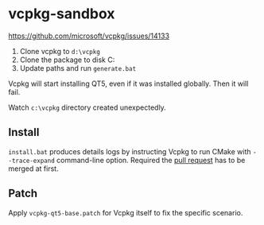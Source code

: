 # vcpkg-sandbox

https://github.com/microsoft/vcpkg/issues/14133

1. Clone vcpkg to `d:\vcpkg`
1. Clone the package to disk C:
1. Update paths and run `generate.bat`

Vcpkg will start installing QT5, even if it was installed globally. Then it will fail.

Watch `c:\vcpkg` directory created unexpectedly.

## Install

`install.bat` produces details logs by instructing Vcpkg to run CMake with `--trace-expand` command-line option. Required the [pull request](https://github.com/microsoft/vcpkg/pull/12877) has to be merged at first.

## Patch

Apply `vcpkg-qt5-base.patch` for Vcpkg itself to fix the specific scenario.